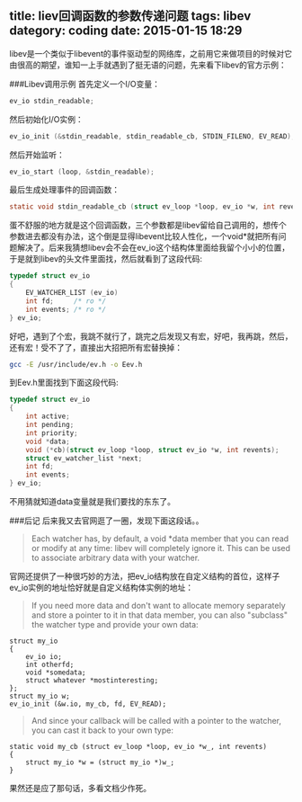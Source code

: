 title: liev回调函数的参数传递问题
tags: libev
dategory: coding
date: 2015-01-15 18:29
---
libev是一个类似于libevent的事件驱动型的网络库，之前用它来做项目的时候对它由很高的期望，谁知一上手就遇到了挺无语的问题，先来看下libev的官方示例：

###Libev调用示例
首先定义一个I/O变量：
``` c
ev_io stdin_readable;
```
然后初始化I/O实例：
``` c
ev_io_init (&stdin_readable, stdin_readable_cb, STDIN_FILENO, EV_READ);
```
然后开始监听：
``` c
ev_io_start (loop, &stdin_readable);
```
最后生成处理事件的回调函数：
``` c
static void stdin_readable_cb (struct ev_loop *loop, ev_io *w, int revents)
```
蛋不舒服的地方就是这个回调函数，三个参数都是libev留给自己调用的，想传个参数进去都没有办法，这个倒是显得libevent比较人性化，一个void*就把所有问题解决了。后来我猜想libev会不会在ev_io这个结构体里面给我留个小小的位置，于是就到libev的头文件里面找，然后就看到了这段代码:
``` c
typedef struct ev_io                                                                                                               
{                                                                                                                                  
    EV_WATCHER_LIST (ev_io)                                                                                                                            
    int fd;     /* ro */
    int events; /* ro */
} ev_io;  
```
好吧，遇到了个宏，我跳不就行了，跳完之后发现又有宏，好吧，我再跳，然后，还有宏！受不了了，直接出大招把所有宏替换掉：
``` bash	
gcc -E /usr/include/ev.h -o Eev.h
```
到Eev.h里面找到下面这段代码:
``` c
typedef struct ev_io                                                                                                              
{                                                                                                                                 
    int active; 
    int pending; 
    int priority; 
    void *data; 
    void (*cb)(struct ev_loop *loop, struct ev_io *w, int revents); 
    struct ev_watcher_list *next;
    int fd;
    int events;                                                                                                                     
} ev_io;
```	
不用猜就知道data变量就是我们要找的东东了。

###后记
后来我又去官网逛了一圈，发现下面这段话。。
> Each watcher has, by default, a void *data member that you can read or modify at any time: libev will completely ignore it. This can be used to associate arbitrary data with your watcher. 

官网还提供了一种很巧妙的方法，把ev_io结构放在自定义结构的首位，这样子ev_io实例的地址恰好就是自定义结构体实例的地址：
> If you need more data and don't want to allocate memory separately and store a pointer to it in that data member, you can also "subclass" the watcher type and provide your own data:

```
struct my_io
{
    ev_io io;
    int otherfd;
    void *somedata;
    struct whatever *mostinteresting;
};
struct my_io w;
ev_io_init (&w.io, my_cb, fd, EV_READ);
```
> And since your callback will be called with a pointer to the watcher, you can cast it back to your own type:

```
static void my_cb (struct ev_loop *loop, ev_io *w_, int revents)
{
    struct my_io *w = (struct my_io *)w_;
}
```
果然还是应了那句话，多看文档少作死。
